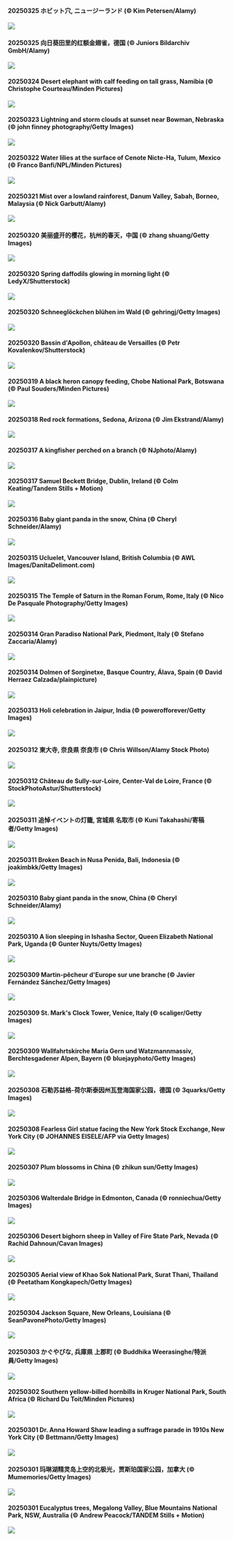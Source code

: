 #### 20250325 ホビット穴, ニュージーランド (© Kim Petersen/Alamy)

![](20250325_HobbitHole_1920x1080.jpg)

#### 20250325 向日葵田里的红额金翅雀，德国 (© Juniors Bildarchiv GmbH/Alamy)

![](20250325_GoldfinchSunflower_1920x1080.jpg)

#### 20250324 Desert elephant with calf feeding on tall grass, Namibia (© Christophe Courteau/Minden Pictures)

![](20250324_ElephantGrass_1920x1080.jpg)

#### 20250323 Lightning and storm clouds at sunset near Bowman, Nebraska (© john finney photography/Getty Images)

![](20250323_NebraskaStorm_1920x1080.jpg)

#### 20250322 Water lilies at the surface of Cenote Nicte-Ha, Tulum, Mexico (© Franco Banfi/NPL/Minden Pictures)

![](20250322_CenoteLilies_1920x1080.jpg)

#### 20250321 Mist over a lowland rainforest, Danum Valley, Sabah, Borneo, Malaysia (© Nick Garbutt/Alamy)

![](20250321_DanumValley_1920x1080.jpg)

#### 20250320 美丽盛开的樱花，杭州的春天，中国 (© zhang shuang/Getty Images)

![](20250320_SpringequinoxY_1920x1080.jpg)

#### 20250320 Spring daffodils glowing in morning light (© LedyX/Shutterstock)

![](20250320_SpringDaffodils_1920x1080.jpg)

#### 20250320 Schneeglöckchen blühen im Wald (© gehringj/Getty Images)

![](20250320_SnowdropsSpring_1920x1080.jpg)

#### 20250320 Bassin d'Apollon, château de Versailles (© Petr Kovalenkov/Shutterstock)

![](20250320_FrancophonieDay_1920x1080.jpg)

#### 20250319 A black heron canopy feeding, Chobe National Park, Botswana (© Paul Souders/Minden Pictures)

![](20250319_BlackHeron_1920x1080.jpg)

#### 20250318 Red rock formations, Sedona, Arizona (© Jim Ekstrand/Alamy)

![](20250318_SedonaSpring_1920x1080.jpg)

#### 20250317 A kingfisher perched on a branch (© NJphoto/Alamy)

![](20250317_BigGardenBirdwatch_1920x1080.jpg)

#### 20250317 Samuel Beckett Bridge, Dublin, Ireland (© Colm Keating/Tandem Stills + Motion)

![](20250317_BeckettBridge_1920x1080.jpg)

#### 20250316 Baby giant panda in the snow, China (© Cheryl Schneider/Alamy)

![](20250316_PandaSnow_1920x1080.jpg)

#### 20250315 Ucluelet, Vancouver Island, British Columbia (© AWL Images/DanitaDelimont.com)

![](20250315_WhaleFestival_1920x1080.jpg)

#### 20250315 The Temple of Saturn in the Roman Forum, Rome, Italy (© Nico De Pasquale Photography/Getty Images)

![](20250315_ForumRomanum_1920x1080.jpg)

#### 20250314 Gran Paradiso National Park, Piedmont, Italy (© Stefano Zaccaria/Alamy)

![](20250314_Piedmont_1920x1080.jpg)

#### 20250314 Dolmen of Sorginetxe, Basque Country, Álava, Spain (© David Herraez Calzada/plainpicture)

![](20250314_BasqueDolmen_1920x1080.jpg)

#### 20250313 Holi celebration in Jaipur, India (© powerofforever/Getty Images)

![](20250313_HoliColors_1920x1080.jpg)

#### 20250312 東大寺, 奈良県 奈良市 (© Chris Willson/Alamy Stock Photo)

![](20250312_Omizutori_1920x1080.jpg)

#### 20250312 Château de Sully-sur-Loire, Center-Val de Loire, France (© StockPhotoAstur/Shutterstock)

![](20250312_ChateauLoire_1920x1080.jpg)

#### 20250311 追悼イベントの灯籠, 宮城県 名取市 (© Kuni Takahashi/寄稿者/Getty Images)

![](20250311_TohokuEarthquake_1920x1080.jpg)

#### 20250311 Broken Beach in Nusa Penida, Bali, Indonesia (© joakimbkk/Getty Images)

![](20250311_NusaPenida_1920x1080.jpg)

#### 20250310 Baby giant panda in the snow, China (© Cheryl Schneider/Alamy)

![](20250310_PandaSnow_1920x1080.jpg)

#### 20250310 A lion sleeping in Ishasha Sector, Queen Elizabeth National Park, Uganda (© Gunter Nuyts/Getty Images)

![](20250310_NappingLion_1920x1080.jpg)

#### 20250309 Martin-pêcheur d'Europe sur une branche (© Javier Fernández Sánchez/Getty Images)

![](20250309_kingfisherFr_1920x1080.jpg)

#### 20250309 St. Mark's Clock Tower, Venice, Italy (© scaliger/Getty Images)

![](20250309_ItalyClock_1920x1080.jpg)

#### 20250309 Wallfahrtskirche Maria Gern und Watzmannmassiv, Berchtesgadener Alpen, Bayern (© bluejayphoto/Getty Images)

![](20250309_BavarianAlpsMariaGern_1920x1080.jpg)

#### 20250308 石勒苏益格-荷尔斯泰因州瓦登海国家公园，德国 (© 3quarks/Getty Images)

![](20250308_WaddenSeaBiosphereReserve_1920x1080.jpg)

#### 20250308 Fearless Girl statue facing the New York Stock Exchange, New York City (© JOHANNES EISELE/AFP via Getty Images)

![](20250308_FearlessWomen_1920x1080.jpg)

#### 20250307 Plum blossoms in China (© zhikun sun/Getty Images)

![](20250307_PlumBlossom_1920x1080.jpg)

#### 20250306 Walterdale Bridge in Edmonton, Canada (© ronniechua/Getty Images)

![](20250306_WalterdaleBridge_1920x1080.jpg)

#### 20250306 Desert bighorn sheep in Valley of Fire State Park, Nevada (© Rachid Dahnoun/Cavan Images)

![](20250306_NevadaBigHorns_1920x1080.jpg)

#### 20250305 Aerial view of Khao Sok National Park, Surat Thani, Thailand (© Peetatham Kongkapech/Getty Images)

![](20250305_SuratThani_1920x1080.jpg)

#### 20250304 Jackson Square, New Orleans, Louisiana (© SeanPavonePhoto/Getty Images)

![](20250304_MardiGrasJackson_1920x1080.jpg)

#### 20250303 かぐやびな, 兵庫県 上郡町 (© Buddhika Weerasinghe/特派員/Getty Images)

![](20250303_Hinamatsuri_1920x1080.jpg)

#### 20250302 Southern yellow-billed hornbills in Kruger National Park, South Africa (© Richard Du Toit/Minden Pictures)

![](20250302_HornbillPair_1920x1080.jpg)

#### 20250301 Dr. Anna Howard Shaw leading a suffrage parade in 1910s New York City (© Bettmann/Getty Images)

![](20250301_SuffragetteCity_1920x1080.jpg)

#### 20250301 玛琳湖精灵岛上空的北极光，贾斯珀国家公园，加拿大 (© Mumemories/Getty Images)

![](20250301_MaligneLakeJasper_1920x1080.jpg)

#### 20250301 Eucalyptus trees, Megalong Valley, Blue Mountains National Park, NSW, Australia (© Andrew Peacock/TANDEM Stills + Motion)

![](20250301_EucalyptusForest_1920x1080.jpg)

